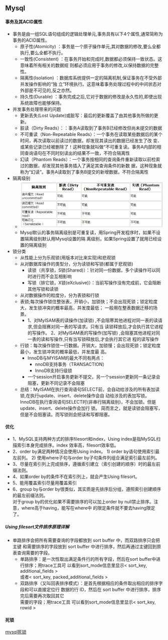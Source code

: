## Mysql

#### 事务及其ACID属性
- 事务是由一组SQL语句组成的逻辑处理单元,事务具有以下4个属性,通常简称为事务的ACID属性。
  - 原子性(Atomicity) ：事务是一个原子操作单元,其对数据的修改,要么全都执行,要么全都不执行。
  - 一致性(Consistent) ：在事务开始和完成时,数据都必须保持一致状态。这意味着所有相关的数据规
    则都必须应用于事务的修改,以保持数据的完整性。
  - 隔离性(Isolation) ：数据库系统提供一定的隔离机制,保证事务在不受外部并发操作影响的“独
    立”环境执行。这意味着事务处理过程中的中间状态对外部是不可见的,反之亦然。
  - 持久性(Durable) ：事务完成之后,它对于数据的修改是永久性的,即使出现系统故障也能够保持。
- 并发事务处理带来的问题
  - 更新丢失(Lost Update)或脏写：最后的更新覆盖了由其他事务所做的更新。
  - 脏读（Dirty Reads）：：事务A读取到了事务B已经修改但尚未提交的数据
  - 不可重读（Non-Repeatable Reads）：一个事务在读取某些数据后的某个时间，再次读取以前读过的数据，却发现其读出的数据已经发生了改
    变、或某些记录已经被删除了！这种现象就叫做“不可重复读。事务A内部的相同查询语句在不同时刻读出的结果不一致，不符合隔离性
  - 幻读（Phantom Reads）：一个事务按相同的查询条件重新读取以前检索过的数据，却发现其他事务插入了满足其查询条件的新数
    据，这种现象就称为“幻读”。事务A读取到了事务B提交的新增数据，不符合隔离性
- 隔离级别
  - ![](./pic/isolation.png)
  - Mysql默认的事务隔离级别是可重复读，用Spring开发程序时，如果不设置隔离级别默认用Mysql设置的隔
    离级别，如果Spring设置了就用已经设置的隔离级别
- 锁分类
  - 从性能上分为乐观锁(用版本对比来实现)和悲观锁
  - 从对数据库操作的类型分，分为读锁和写锁(都属于悲观锁)
    - 读锁（共享锁，S锁(Shared)）：针对同一份数据，多个读操作可以同时进行而不会互相影响
    - 写锁（排它锁，X锁(eXclusive)）：当前写操作没有完成前，它会阻断其他写锁和读锁
  - 从对数据操作的粒度分，分为表锁和行锁
  - 表锁;每次操作锁住整张表。开销小，加锁快；不会出现死锁；锁定粒度大，发生锁冲突的概率最高，并发度最低；
    一般用在整表数据迁移的场景。
    - 1、对MyISAM表的读操作(加读锁) ,不会阻寒其他进程对同一表的读请求,但会阻赛对同一表的写请求。只有当
      读锁释放后,才会执行其它进程的写操作。
      2、对MylSAM表的写操作(加写锁) ,会阻塞其他进程对同一表的读和写操作,只有当写锁释放后,才会执行其它进
      程的读写操作
  - 行锁：每次操作锁住一行数据。开销大，加锁慢；会出现死锁；锁定粒度最小，发生锁冲突的概率最低，并发度最
    高。
    - InnoDB与MYISAM的最大不同有两点：
      - nnoDB支持事务（TRANSACTION）
      - InnoDB支持行级锁
    - 一个session开启事务更新不提交，另一个session更新同一条记录会阻塞，更新不同记录不会阻塞
  - 总结：MyISAM在执行查询语句SELECT前，会自动给涉及的所有表加读锁,在执行update、insert、delete操作会自
    动给涉及的表加写锁。
    InnoDB在执行查询语句SELECT时(非串行隔离级别)，不会加锁。但是update、insert、delete操作会加行
    锁。
    简而言之，就是读锁会阻塞写，但是不会阻塞读。而写锁则会把读和写都阻塞。
#### 优化
- 1、MySQL支持两种方式的排序filesort和index，Using index是指MySQL扫描索引本身完成排序。index 效率高，filesort效率低。 
- 2、order by满足两种情况会使用Using index。 1) order by语句使用索引最左前列。 2) 使用where子句与order by子句条件列组合满足索引最左前列。 
- 3、尽量在索引列上完成排序，遵循索引建立（索引创建的顺序）时的最左前缀法则。 
- 4、如果order by的条件不在索引列上，就会产生Using filesort。
- 5、能用覆盖索引尽量用覆盖索引 
- 6、group by与order by很类似，其实质是先排序后分组，遵照索引创建顺序的最左前缀法则。  
对于group by的优化如果不需要排序的可以加上order by null禁止排序。注意，where高于having，能写在where中 的限定条件就不要去having限定了。
##### Using filesort文件排序原理详解
- 单路排序会把所有需要查询的字段都放到 sort buffer 中，而双路排序只会把主键 和需要排序的字段放到 sort buffer 中进行排序，然后再通过主键回到原表查询需要的字段。
  - 单路排序：是一次性取出满足条件行的所有字段，然后在sort buffer中进行排序；用trace工具可 以看到sort_mode信息里显示< sort_key, additional_fields >  
  或者< sort_key, packed_additional_fields >
  - 双路排序（又叫回表排序模式）：是首先根据相应的条件取出相应的排序字段和可以直接定位行 数据的行 ID，然后在 sort buffer 中进行排序，排序完后需要再次取回其它  
  需要的字段；用trace工具 可以看到sort_mode信息里显示< sort_key, rowid >
#### 死锁
[mysql死锁](https://segmentfault.com/a/1190000037510033)
